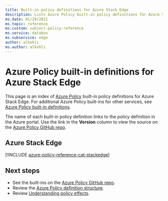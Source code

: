```yaml
---
title: Built-in policy definitions for Azure Stack Edge
description: Lists Azure Policy built-in policy definitions for Azure Stack Edge. These built-in policy definitions provide common approaches to managing your Azure resources.
ms.date: 01/29/2021
ms.topic: reference
ms.custom: subject-policy-reference
ms.service: databox
ms.subservice: edge
author: alkohli
ms.author: alkohli
---
```

# Azure Policy built-in definitions for Azure Stack Edge

This page is an index of [Azure Policy](../governance/policy/overview.md) built-in policy
definitions for Azure Stack Edge. For additional Azure Policy built-ins for other services, see
[Azure Policy built-in definitions](../governance/policy/samples/built-in-policies.md).

The name of each built-in policy definition links to the policy definition in the Azure portal. Use
the link in the **Version** column to view the source on the
[Azure Policy GitHub repo](https://github.com/Azure/azure-policy).

## Azure Stack Edge

[!INCLUDE [azure-policy-reference-cat-stackedge](../../includes/policy/reference/bycat/policies-azure-stack-edge.md)]

## Next steps

- See the built-ins on the [Azure Policy GitHub repo](https://github.com/Azure/azure-policy).
- Review the [Azure Policy definition structure](../governance/policy/concepts/definition-structure.md).
- Review [Understanding policy effects](../governance/policy/concepts/effects.md).
